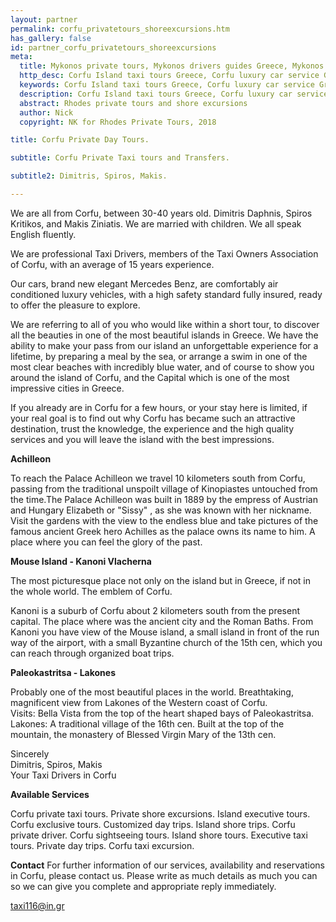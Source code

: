 ```yaml
---
layout: partner
permalink: corfu_privatetours_shoreexcursions.htm
has_gallery: false
id: partner_corfu_privatetours_shoreexcursions
meta:
  title: Mykonos private tours, Mykonos drivers guides Greece, Mykonos private shore excursions Greece, Mykonos guided tours Greece
  http_desc: Corfu Island taxi tours Greece, Corfu luxury car service Greece, Corfu private taxi tours Greece, Corfu private tours, shore excursions, guides drivers, day trips, guided tours
  keywords: Corfu Island taxi tours Greece, Corfu luxury car service Greece, Corfu private taxi tours Greece, Corfu private tours, shore excursions, guides drivers, day trips, guided tours
  description: Corfu Island taxi tours Greece, Corfu luxury car service Greece, Corfu private taxi tours Greece, Corfu private tours, shore excursions, guides drivers, day trips, guided tours
  abstract: Rhodes private tours and shore excursions
  author: Nick
  copyright: NK for Rhodes Private Tours, 2018

title: Corfu Private Day Tours.

subtitle: Corfu Private Taxi tours and Transfers.

subtitle2: Dimitris, Spiros, Makis.

---
```

We are all from Corfu, between 30-40 years old. Dimitris Daphnis, Spiros Kritikos, and Makis Ziniatis. We are married with children. We all speak English fluently.

We are professional Taxi Drivers, members of the Taxi Owners Association of Corfu, with an average of 15 years experience.

Our cars, brand new elegant Mercedes Benz, are comfortably air conditioned luxury vehicles, with a high safety standard fully insured, ready to offer the pleasure to explore.

We are referring to all of you who would like within a short tour, to discover all the beauties in one of the most beautiful islands in Greece. We have the ability to make your pass from our island an unforgettable experience for a lifetime, by preparing a meal by the sea, or arrange a swim in one of the most clear beaches with incredibly blue water, and of course to show you around the island of Corfu, and the Capital which is one of the most impressive cities in Greece.

If you already are in Corfu for a few hours, or your stay here is limited, if your real goal is to find out why Corfu has became such an attractive destination, trust the knowledge, the experience and the high quality services and you will leave the island with the best impressions.

**Achilleon**

To reach the Palace Achilleon we travel 10 kilometers south from Corfu, passing from the traditional unspoilt village of Kinopiastes untouched from the time.The Palace Achilleon was built in 1889 by the empress of Austrian and Hungary Elizabeth or "Sissy" , as she was known with her nickname. Visit the gardens with the view to the endless blue and take pictures of the famous ancient Greek hero Achilles as the palace owns its name to him. A place where you can feel the glory of the past.

**Mouse Island - Kanoni Vlacherna**

The most picturesque place not only on the island but in Greece, if not in the whole world. The emblem of Corfu.

Kanoni is a suburb of Corfu about 2 kilometers south from the present capital. The place where was the ancient city and the Roman Baths. From Kanoni you have view of the Mouse island, a small island in front of the run way of the airport, with a small Byzantine church of the 15th cen, which you can reach through organized boat trips.

**Paleokastritsa - Lakones**

Probably one of the most beautiful places in the world. Breathtaking, magnificent view from Lakones of the Western coast of Corfu.\
Visits: Bella Vista from the top of the heart shaped bays of Paleokastritsa.\
Lakones: A traditional village of the 16th cen. Built at the top of the mountain, the monastery of Blessed Virgin Mary of the 13th cen.

Sincerely<br>
Dimitris, Spiros, Makis<br>
Your Taxi Drivers in Corfu

**Available Services**

Corfu private taxi tours. Private shore excursions. Island executive tours. Corfu exclusive tours. Customized day trips. Island shore trips. Corfu private driver. Corfu sightseeing tours. Island shore tours. Executive taxi tours. Private day trips. Corfu taxi excursion.

**Contact**
For further information of our services, availability and reservations in Corfu, please contact us. Please write as much details as much you can so we can give you complete and appropriate reply immediately.

[taxi116@in.gr](mailto:taxi116@in.gr?bcc=request@rhodesprivatetours.com "mailto:taxi116@in.gr")